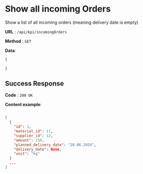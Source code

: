 # Show all incoming Orders

Show a list of all incoming orders (meaning delivery date is empty)

**URL** : `/api/kpi/incomingOrders`

**Method** : `GET`

**Data**: 

```json
{
    
}
```

## Success Response

**Code** : `200 OK`

**Content example**:
```json

[
  {
    "id": 1,
    "material_id": 11,
    "supplier_id": 12,
    "amount": 150,
    "planned_delivery_date": "20.06.2024",
    "delivery_date": None,
    "unit": "kg"
  }
  ...
]
```